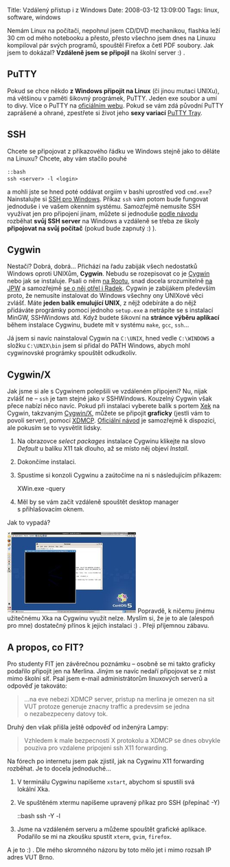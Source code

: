 Title: Vzdálený přístup i z Windows
Date: 2008-03-12 13:09:00
Tags: linux, software, windows

Nemám Linux na počítači, nepohnul jsem CD/DVD mechanikou, flashka
leží 30 cm od mého notebooku a přesto, přesto všechno jsem dnes na
Linuxu kompiloval pár svých programů, spouštěl Firefox a četl PDF
soubory. Jak jsem to dokázal? **Vzdáleně jsem se připojil** na
školní server :) .

## PuTTY

Pokud se chce někdo **z Windows připojit na Linux** (či jinou
mutaci UNIXu), má většinou v paměti šikovný prográmek, PuTTY. Jeden
exe soubor a umí to divy. Více o PuTTY na
[oficiálním webu](http://www.chiark.greenend.org.uk/~sgtatham/putty/).
Pokud se vám zdá původní PuTTY zaprášené a ohrané, zpestřete si
život jeho **sexy variací**
[PuTTY Tray](http://alian.info/index.php?option=com_content&task=view&id=1533).

## SSH

Chcete se připojovat z příkazového řádku ve Windows stejně jako to
děláte na Linuxu? Chcete, aby vám stačilo pouhé

    ::bash
    ssh <server> -l <login>

a mohli jste se hned poté oddávat orgiím v bashi uprostřed vod
`cmd.exe`? Nainstalujte si
[SSH pro Windows](http://sshwindows.sourceforge.net/). Příkaz `ssh`
vám potom bude fungovat jednoduše i ve vašem okenním systému.
Samozřejmě nemusíte SSH využívat jen pro připojení jinam, můžete si
jednoduše
[podle návodu](http://pigtail.net/LRP/printsrv/cygwin-sshd.html)
rozběhat **svůj SSH server** na Windows a vzdáleně se třeba ze
školy **připojovat na svůj počítač** (pokud bude zapnutý :) ).

## Cygwin

Nestačí? Dobrá, dobrá… Přichází na řadu zabiják všech nedostatků
Windows oproti UNIXům, **Cygwin**. Nebudu se rozepisovat co je
[Cygwin](http://www.cygwin.com/) nebo jak se instaluje. Psali o něm
[na Rootu](http://www.root.cz/clanky/cygwin-unix-ve-windows/), snad
docela srozumitelně
[na JPW](http://www.jakpsatweb.cz/clanky/instalace-cygwin.html) a
samozřejmě
[se o něj otřel i Radek](http://myego.cz/item/cygwin-linux-pod-windows).
Cygwin je zabijákem především proto, že nemusíte instalovat do
Windows všechny ony UNIXové věci zvlášť. Máte
**jeden balík emulující UNIX**, z nějž odebíráte a do nějž
přidáváte prográmky pomocí jednoho `setup.exe` a netrápíte se
s instalací MinGW, SSHWindows atd. Když budete šikovní na
**stránce výběru aplikací** během instalace Cygwinu, budete mít
v systému `make`, `gcc`, `ssh`…

Já jsem si navíc nainstaloval Cygwin na `C:\UNIX`, hned vedle
`C:\WINDOWS` a složku `C:\UNIX\bin` jsem si přidal do PATH Windows,
abych mohl cygwinovské prográmky spouštět odkudkoliv.

## Cygwin/X

Jak jsme si ale s Cygwinem polepšili ve vzdáleném připojení? Nu,
nijak zvlášť ne – `ssh` je tam stejné jako v SSHWindows. Kouzelný
Cygwin však přece nabízí něco navíc. Pokud při instalaci vyberete
balík s portem [Xek](http://www.x.org/) na Cygwin, takzvaným
[Cygwin/X](http://x.cygwin.com/), můžete se připojit **graficky**
(jestli vám to povolí server), pomocí
[XDMCP](http://en.wikipedia.org/wiki/X_display_manager#X_Display_Manager_Control_Protocol).
[Oficiální návod](http://x.cygwin.com/docs/ug/using-remote-session.html)
je samozřejmě k dispozici, ale pokusím se to vysvětlit lidsky.

1.  Na obrazovce *select packages* instalace Cygwinu klikejte na
    slovo *Default* u balíku X11 tak dlouho, až se místo něj objeví
    *Install*.
2.  Dokončíme instalaci.
3.  Spustíme si konzoli Cygwinu a zaútočíme na ni s následujícím
    příkazem:

    XWin.exe -query <server>

4.  Měl by se vám začít vzdáleně spouštět desktop manager
    s přihlašovacím ok­nem.

Jak to vypadá?

[![obrázek](images/55.jpg)](http://littlemaple.deviantart.com/art/Remote-Linux-from-Windows-79416945)
Popravdě, k ničemu jinému užitečnému Xka na Cygwinu využít nelze.
Myslím si, že je to ale (alespoň pro mne) dostatečný přínos
k jejich instalaci :) . Přeji příjemnou zábavu.

## A propos, co FIT?

Pro studenty FIT jen závěrečnou poznámku – osobně se mi takto
graficky podařilo připojit jen na Merlina. Jiným se navíc nedaří
připojovat se z míst mimo školní síť. Psal jsem e-mail
administrátorům linuxových serverů a odpověď je takováto:

> …na eve nebezi XDMCP server, pristup na merlina je omezen na sit
> VUT protoze generuje znacny traffic a predevsim se jedna
> o nezabezpeceny datovy tok.

Druhý den však přišla ještě odpověď od inženýra Lampy:

> Vzhledem k male bezpecnosti X protokolu a XDMCP se dnes obvykle
> pouziva pro vzdalene pripojeni ssh X11 forwarding.

Na fórech po internetu jsem pak zjistil, jak na Cygwinu X11
forwarding rozběhat. Je to docela jednoduché…

1.  V terminálu Cygwinu napíšeme `xstart`, abychom si spustili svá
    lokální Xka.
2.  Ve spuštěném xtermu napíšeme upravený příkaz pro SSH
    (přepínač -Y)

    ::bash
    ssh -Y <server> -l <login>

3.  Jsme na vzdáleném serveru a můžeme spouštět grafické aplikace.
    Podařilo se mi na zkoušku spustit `xterm`, `gvim`, `firefox`.

A je to :) . Dle mého skromného názoru by toto mělo jet i mimo
rozsah IP adres VUT Brno.